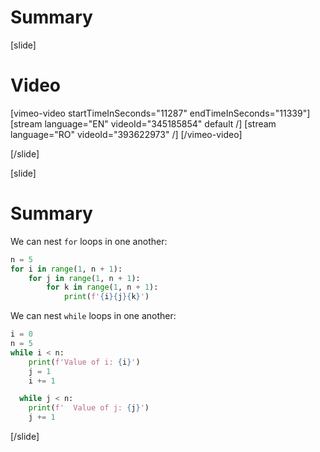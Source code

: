 # Summary

[slide]
# Video

[vimeo-video startTimeInSeconds="11287" endTimeInSeconds="11339"]
[stream language="EN" videoId="345185854" default /]
[stream language="RO" videoId="393622973" /]
[/vimeo-video]

[/slide]

[slide]
# Summary

We can nest `for` loops in one another:
```py live
n = 5
for i in range(1, n + 1):
    for j in range(1, n + 1):
        for k in range(1, n + 1):
            print(f'{i}{j}{k}')
```

We can nest `while` loops in one another:
```py live
i = 0
n = 5
while i < n:
    print(f'Value of i: {i}')
    j = 1
    i += 1

  while j < n:
    print(f'  Value of j: {j}')
    j += 1
```
[/slide]